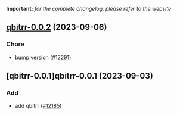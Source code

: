 **Important:**
*for the complete changelog, please refer to the website*




## [qbitrr-0.0.2](https://github.com/truecharts/charts/compare/qbitrr-0.0.1...qbitrr-0.0.2) (2023-09-06)

### Chore

- bump version ([#12291](https://github.com/truecharts/charts/issues/12291))
  
  


## [qbitrr-0.0.1]qbitrr-0.0.1 (2023-09-03)

### Add

- add qbitrr ([#12185](https://github.com/truecharts/charts/issues/12185))
  
  